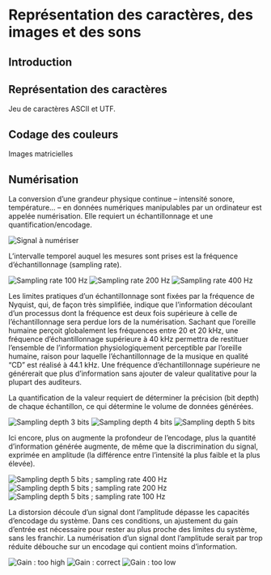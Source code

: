 # Représentation des caractères, des images et des sons

## Introduction

## Représentation des caractères

Jeu de caractères ASCII et UTF.

## Codage des couleurs

Images matricielles

## Numérisation

La conversion d’une grandeur physique continue  – intensité sonore, température… – en données numériques manipulables par un ordinateur est appelée numérisation. Elle requiert un échantillonnage et une quantification/encodage. 

![Signal à numériser](media/numerisation-00.png)

L’intervalle temporel auquel les mesures sont prises est la fréquence d’échantillonnage (sampling rate). 

![Sampling rate 100 Hz](media/numerisation-01-a.png)
![Sampling rate 200 Hz](media/numerisation-01-b.png)
![Sampling rate 400 Hz](media/numerisation-01-c.png)

Les limites pratiques d’un échantillonnage sont fixées par la fréquence de Nyquist, qui, de façon très simplifiée, indique que l’information découlant d’un processus dont la fréquence est deux fois supérieure à celle de l’échantillonnage sera perdue lors de la numérisation. 
Sachant que l’oreille humaine perçoit globalement les fréquences entre 20 et 20 kHz, une fréquence d’échantillonnage supérieure à 40 kHz permettra de restituer l’ensemble de l’information physiologiquement perceptible par l’oreille humaine, raison pour laquelle l’échantillonnage de la musique en qualité “CD” est réalisé à 44.1 kHz. Une fréquence d’échantillonnage supérieure ne générerait que plus d’information sans ajouter de valeur qualitative pour la plupart des auditeurs.  

La quantification de la valeur requiert de déterminer la précision (bit depth) de chaque échantillon, ce qui détermine le volume de données générées. 

![Sampling depth 3 bits](media/numerisation-02-a.png)
![Sampling depth 4 bits](media/numerisation-02-b.png)
![Sampling depth 5 bits](media/numerisation-02-c.png)

Ici encore, plus on augmente la profondeur de l’encodage, plus la quantité d’information générée augmente, de même que la discrimination du signal, exprimée en amplitude (la différence entre l’intensité la plus faible et la plus élevée).

![Sampling depth 5 bits ; sampling rate 400 Hz](media/numerisation-03-a.png)
![Sampling depth 5 bits ; sampling rate 200 Hz](media/numerisation-03-b.png)
![Sampling depth 5 bits ; sampling rate 100 Hz](media/numerisation-03-c.png)

La distorsion découle d’un signal dont l’amplitude dépasse les capacités d’encodage du système. Dans ces conditions, un ajustement du gain d’entrée est nécessaire pour rester au plus proche des limites du système, sans les franchir. La numérisation d’un signal dont l’amplitude serait par trop réduite débouche sur un encodage qui contient moins d’information.

![Gain : too high](media/numerisation-04-a.png)
![Gain : correct](media/numerisation-04-b.png)
![Gain : too low](media/numerisation-04-c.png)
